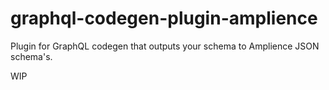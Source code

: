# graphql-codegen-plugin-amplience

Plugin for GraphQL codegen that outputs your schema to Amplience JSON schema's.

WIP
